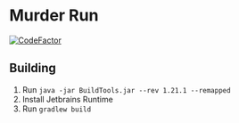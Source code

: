 # Murder Run

[![CodeFactor](https://www.codefactor.io/repository/github/pulsebeat02/murderrun/badge)](https://www.codefactor.io/repository/github/pulsebeat02/murderrun)

## Building
1) Run `java -jar BuildTools.jar --rev 1.21.1 --remapped`
2) Install Jetbrains Runtime
3) Run `gradlew build`